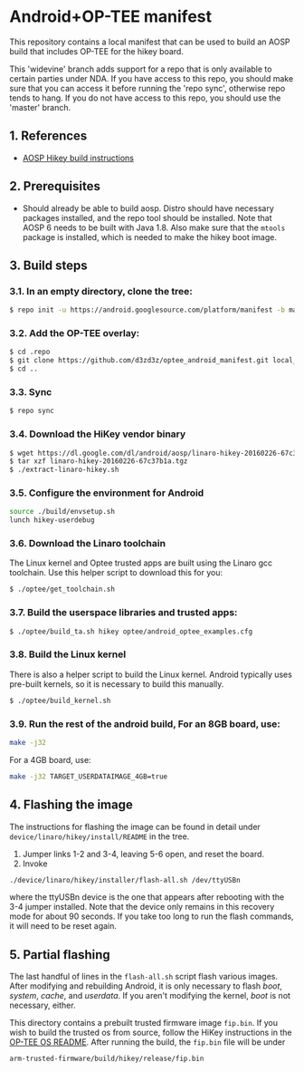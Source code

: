 # Android+OP-TEE manifest

This repository contains a local manifest that can be used to build an
AOSP build that includes OP-TEE for the hikey board.

This 'widevine' branch adds support for a repo that is only available
to certain parties under NDA.  If you have access to this repo, you
should make sure that you can access it before running the 'repo
sync', otherwise repo tends to hang.  If you do not have access to
this repo, you should use the 'master' branch.

## 1. References

* [AOSP Hikey build instructions][1]

## 2. Prerequisites

* Should already be able to build aosp.  Distro should have necessary
  packages installed, and the repo tool should be installed.  Note
  that AOSP 6 needs to be built with Java 1.8.  Also make sure that
  the `mtools` package is installed, which is needed to make the hikey
  boot image.

## 3. Build steps

### 3.1. In an empty directory, clone the tree:
```bash
$ repo init -u https://android.googlesource.com/platform/manifest -b master
```
### 3.2. Add the OP-TEE overlay:
```bash
$ cd .repo
$ git clone https://github.com/d3zd3z/optee_android_manifest.git local_manifests
$ cd ..
```
### 3.3. Sync
```bash
$ repo sync
```
### 3.4. Download the HiKey vendor binary
```bash
$ wget https://dl.google.com/dl/android/aosp/linaro-hikey-20160226-67c37b1a.tgz
$ tar xzf linaro-hikey-20160226-67c37b1a.tgz
$ ./extract-linaro-hikey.sh
```
### 3.5. Configure the environment for Android
```bash
source ./build/envsetup.sh
lunch hikey-userdebug
```

### 3.6. Download the Linaro toolchain
The Linux kernel and Optee trusted apps are built using the Linaro gcc
toolchain.  Use this helper script to download this for you:
```bash
$ ./optee/get_toolchain.sh
```

### 3.7. Build the userspace libraries and trusted apps:
```bash
$ ./optee/build_ta.sh hikey optee/android_optee_examples.cfg
```

### 3.8. Build the Linux kernel
There is also a helper script to build the Linux kernel.  Android
typically uses pre-built kernels, so it is necessary to build this
manually.
```bash
$ ./optee/build_kernel.sh
```

### 3.9. Run the rest of the android build, For an 8GB board, use:
```bash
make -j32
```
For a 4GB board, use:
```bash
make -j32 TARGET_USERDATAIMAGE_4GB=true
```

## 4. Flashing the image
The instructions for flashing the image can be found in detail under
`device/linaro/hikey/install/README` in the tree.
1. Jumper links 1-2 and 3-4, leaving 5-6 open, and reset the board.
2. Invoke
```bash
./device/linaro/hikey/installer/flash-all.sh /dev/ttyUSBn
```
where the ttyUSBn device is the one that appears after rebooting with
the 3-4 jumper installed.  Note that the device only remains in this
recovery mode for about 90 seconds.  If you take too long to run the
flash commands, it will need to be reset again.

## 5. Partial flashing
The last handful of lines in the `flash-all.sh` script flash various
images.  After modifying and rebuilding Android, it is only necessary
to flash *boot*, *system*, *cache*, and *userdata*.  If you aren't
modifying the kernel, *boot* is not necessary, either.

This directory contains a prebuilt trusted firmware image `fip.bin`.
If you wish to build the trusted os from source, follow the HiKey
instructions in the [OP-TEE OS README][2].  After running the build,
the `fip.bin` file will be under
```
arm-trusted-firmware/build/hikey/release/fip.bin
```

[1]: https://source.android.com/source/devices.html
[2]: https://github.com/OP-TEE/optee_os/blob/master/README.md
